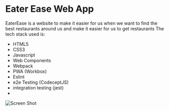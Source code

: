 # Eater Ease Web App
EaterEase is a website to make it easier for us when we want to find the best restaurants around us and make it easier for us to get restaurants
The tech stack used is:
- HTML5
- CSS3
- Javascript
- Web Components
- Webpack
- PWA (Workbox)
- Eslint
- e2e Testing (CodeceptJS)
- integration testing (jest)
- 
![Screen Shot](https://github.com/aditiaprabowo3/eater-ease/blob/main/public/images/ss.png)
